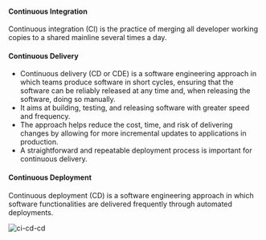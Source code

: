 #### Continuous Integration ####
Continuous integration (CI) is the practice of merging all developer working copies to a shared mainline several times a day.

#### Continuous Delivery ####
* Continuous delivery (CD or CDE) is a software engineering approach in which teams produce software in short cycles, ensuring that the software can be reliably released at any time and, when releasing the software, doing so manually.
* It aims at building, testing, and releasing software with greater speed and frequency. 
* The approach helps reduce the cost, time, and risk of delivering changes by allowing for more incremental updates to applications in production. 
* A straightforward and repeatable deployment process is important for continuous delivery.

#### Continuous Deployment ####
Continuous deployment (CD) is a software engineering approach in which software functionalities are delivered frequently through automated deployments.

![ci-cd-cd](https://user-images.githubusercontent.com/5309726/53076539-d631d780-352a-11e9-9846-a22f3f8fb9d8.png)
